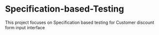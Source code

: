 # Specification-based-Testing
This project focuses on Specification based testing for Customer discount form input interface
